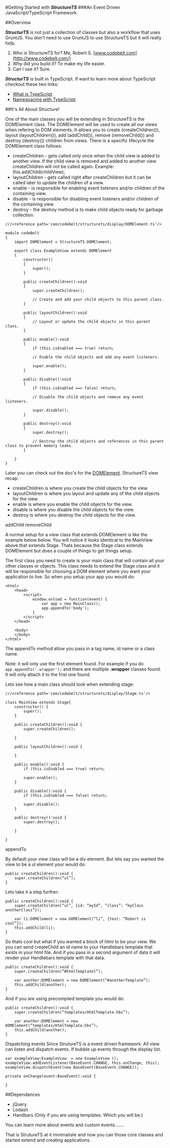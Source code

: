 #Getting Started with ___StructureTS___ 
###An Event Driven JavaScript/TypeScript Framework.

##Overview

___StructurTS___ is not just a collection of classes but also a workflow that uses GruntJS. You don't need to use GruntJS to use StructureTS but it will really help.

1. Who is StructureTS for? Me, Robert S. [www.codebelt.com](http://www.codebelt.com/)
2. Why did you build it? To make my life easier.
3. Can I use it? Sure.

___StructurTS___ is built in TypeScript. If want to learn more about TypeScript checkout these two links:
		
* [What is TypeScript](http://www.codebelt.com/typescript/what-is-typescript/)
* [Namespacing with TypeScript](http://www.codebelt.com/typescript/javascript-namespacing-with-typescript-internal-modules/)



##It's All About Structure!

One of the main classes you will be extending in StructureTS is the DOMElement class. The DOMElement will be used to create all our views when refering to DOM elements. It allows you to create (createChildren()), layout (layoutChildren()), add (addChild()), remove (removeChild()) and destroy (destroy()) children from views. There is a specific lifecycle the DOMElement class follows:

* createChildren - gets called only once when the child view is added to another view. If the child view is removed and added to another view createChildren will not be called again. Example: this.addChild(childView); 
* layoutChildren - gets called right after createChildren but it can be called later to update the children of a view.
* enable - is responsible for enabling event listeners and/or children of the containing view.
* disable - is responsible for disabling event listeners and/or children of the containing view.
* destroy - the destroy method is to make child objects ready for garbage collection.




```
///<reference path='com/codebelt/structurets/display/DOMElement.ts'/>

module codeBelt
{
    import DOMElement = StructureTS.DOMElement;

    export class ExampleView extends DOMElement
    {
        constructor()
        {
            super();
        }

        public createChildren():void
        {
            super.createChildren();

            // Create and add your child objects to this parent class.
        }

        public layoutChildren():void
        {
            // Layout or update the child objects in this parent class.
        }

        public enable():void
        {
            if (this.isEnabled === true) return;

            // Enable the child objects and add any event listeners.

            super.enable();
        }

        public disable():void
        {
            if (this.isEnabled === false) return;

            // Disable the child objects and remove any event listeners.

            super.disable();
        }

        public destroy():void
        {
            super.destroy();

            // Destroy the child objects and references in this parent class to prevent memory leaks.
        }

    }
}
```
Later you can check out the doc's for the [DOMElement](http://codebelt.github.io/StructureTS/docs/classes/DOMElement.html). StructureTS view recap: 

* createChildren is where you create the child objects for the view.
* layoutChildren is where you layout and update any of the child objects for the view.
* enable is where you enable the child objects for the view.
* disable is where you disable the child objects for the view.
* destroy is where you destroy the child objects for the view.



addChild
removeChild



A normal setup for a view class that extends DOMElement is like the example below below. You will notice it looks identical to the MainView above that extends Stage. Thats because the Stage class extends DOMElement but does a couple of things to get things setup.




The first class you need to create is your main class that will contain all your other classes or objects. This class needs to extend the Stage class and it will be responsible for choosing a DOM element where you want your application to live. So when you setup your app you would do:

```
<html>
	<head>
		<script>
			window.onload = function(event) {
				var app = new MainClass();
				app.appendTo('body');
			}
		</script>
	</head>
	
	<body>
	</body>
</html>
```


The appendTo method allow you pass in a tag name, id name or a class name.

Note: it will only use the first element found. For example if you do ```app.appendTo('.wrapper');``` and there are multiple __.wrapper__ classes found. It will only attach it to the frist one found.

Lets see how a main class should look when extending stage:

```
///<reference path='com/codebelt/structurets/display/Stage.ts'/>

class MainView extends Stage{
    constructor() {
        super();
    }

    public createChildren():void {
        super.createChildren();

    }

    public layoutChildren():void {

    }

    public enable():void {
        if (this.isEnabled === true) return;

        super.enable();
    }

    public disable():void {
        if (this.isEnabled === false) return;

        super.disable();
    }

    public destroy():void {
        super.destroy();

    }

}
```
appendTo








By default your view class will be a div element. But lets say you wanted the view to be a ul element your would do:

```
public createChildren():void {
	super.createChildren(“ul”);
}
```
    
Lets take it a step further:

```
public createChildren():void {
	super.createChildren(“ul”, {id: “myId”, “class”: “myClass anotherClass”});

	var li:DOMElement = new DOMElement(“li”, {text: “Robert is cool”});
	this.addChild(li);
}
```

So thats cool but what if you wanted a block of html to be your view. We you can send createChild an id name to your Handlebars template that exists in your html file. And if you pass in a second argument of data it will render your Handlebars template with that data.

```
public createChildren():void {
    super.createChildren(“#htmlTemplatel”);

	var another:DOMElement = new DOMElement(“#anotherTemplate”);
	this.addChild(another);
}
```

And if you are using precompiled template you would do:

```
public createChildren():void {
	super.createChildren(“templates/HtmlTemplate.hbs”);

	var another:DOMElement = new DOMElement(“templates/HtmlTemplate.hbs”);
	this.addChild(another);
}
```


Dispatching events
Since StrutureTS is a event driven framework. All view can listen and dispatch events. If bubble up events through the display list.

```
var exampleView:ExampleView  = new ExampleView ();
exampleView.addEventListener(BaseEvent.CHANGE, this.onChange, this);
exampleView.dispatchEvent(new BaseEvent(BaseEvent.CHANGE));

private onChange(event:BaseEvent):void {

}
```

##Dependances

* jQuery
* Lodash
* Handbars (Only if you are using templates. Which you will be.)

You can learn more about events and custom events…….

That is StrutureTS at it minimaliste and now you can those core classes and started extend and creating applications.

